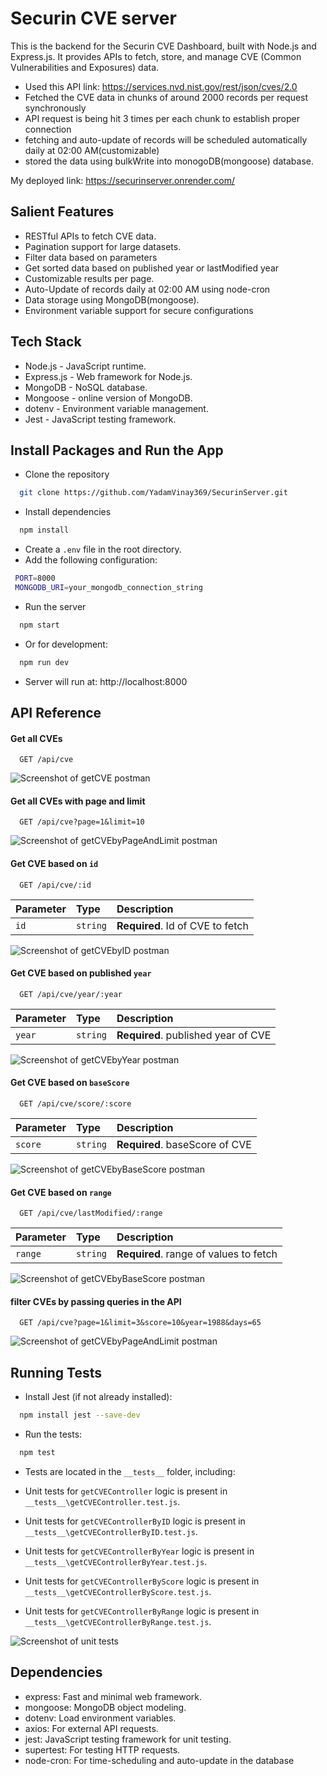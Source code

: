# Securin CVE server

This is the backend for the Securin CVE Dashboard, built with Node.js and Express.js. It provides APIs to fetch, store, and manage CVE (Common Vulnerabilities and Exposures) data.

- Used this API link: https://services.nvd.nist.gov/rest/json/cves/2.0
- Fetched the CVE data in chunks of around 2000 records per request synchronously
- API request is being hit 3 times per each chunk to establish proper connection
- fetching and auto-update of records will be scheduled automatically daily at 02:00 AM(customizable)
- stored the data using bulkWrite into monogoDB(mongoose) database.

My deployed link: https://securinserver.onrender.com/

## Salient Features

- RESTful APIs to fetch CVE data.
- Pagination support for large datasets.
- Filter data based on parameters
- Get sorted data based on published year or lastModified year
- Customizable results per page.
- Auto-Update of records daily at 02:00 AM using node-cron
- Data storage using MongoDB(mongoose).
- Environment variable support for secure configurations

## Tech Stack

- Node.js - JavaScript runtime.
- Express.js - Web framework for Node.js.
- MongoDB - NoSQL database.
- Mongoose - online version of MongoDB.
- dotenv - Environment variable management.
- Jest - JavaScript testing framework.

## Install Packages and Run the App

- Clone the repository

```bash
  git clone https://github.com/YadamVinay369/SecurinServer.git
```

- Install dependencies

```bash
  npm install
```

- Create a `.env` file in the root directory.
- Add the following configuration:

```bash
 PORT=8000
 MONGODB_URI=your_mongodb_connection_string
```

- Run the server

```bash
  npm start
```

- Or for development:

```bash
  npm run dev
```

- Server will run at: http://localhost:8000

## API Reference

#### Get all CVEs

```http
  GET /api/cve
```

![Screenshot of getCVE postman ](./screenshots/getCVE.png)

#### Get all CVEs with page and limit

```http
  GET /api/cve?page=1&limit=10
```

![Screenshot of getCVEbyPageAndLimit postman ](./screenshots/getCVEbyPageAndLimit.png)

#### Get CVE based on `id`

```http
  GET /api/cve/:id
```

| Parameter | Type     | Description                      |
| :-------- | :------- | :------------------------------- |
| `id`      | `string` | **Required**. Id of CVE to fetch |

![Screenshot of getCVEbyID postman ](./screenshots/getCVEbyID.png)

#### Get CVE based on published `year`

```http
  GET /api/cve/year/:year
```

| Parameter | Type     | Description                         |
| :-------- | :------- | :---------------------------------- |
| `year`    | `string` | **Required**. published year of CVE |

![Screenshot of getCVEbyYear postman ](./screenshots/getCVEbyYear.png)

#### Get CVE based on `baseScore`

```http
  GET /api/cve/score/:score
```

| Parameter | Type     | Description                    |
| :-------- | :------- | :----------------------------- |
| `score`   | `string` | **Required**. baseScore of CVE |

![Screenshot of getCVEbyBaseScore postman ](./screenshots/getCVEbyBaseScore.png)

#### Get CVE based on `range`

```http
  GET /api/cve/lastModified/:range
```

| Parameter | Type     | Description                            |
| :-------- | :------- | :------------------------------------- |
| `range`   | `string` | **Required**. range of values to fetch |

![Screenshot of getCVEbyBaseScore postman ](./screenshots/getCVEbyRange.png)

#### filter CVEs by passing queries in the API

```http
  GET /api/cve?page=1&limit=3&score=10&year=1988&days=65
```

![Screenshot of getCVEbyPageAndLimit postman ](./screenshots/filterCVE.png)

## Running Tests

- Install Jest (if not already installed):

```bash
  npm install jest --save-dev
```

- Run the tests:

```bash
  npm test
```

- Tests are located in the `__tests__` folder, including:

- Unit tests for `getCVEController` logic is present in `__tests__\getCVEController.test.js`.
- Unit tests for `getCVEControllerByID` logic is present in `__tests__\getCVEControllerByID.test.js`.
- Unit tests for `getCVEControllerByYear` logic is present in `__tests__\getCVEControllerByYear.test.js`.
- Unit tests for `getCVEControllerByScore` logic is present in `__tests__\getCVEControllerByScore.test.js`.
- Unit tests for `getCVEControllerByRange` logic is present in `__tests__\getCVEControllerByRange.test.js`.

![Screenshot of unit tests ](./screenshots/unitTests.png)

## Dependencies

- express: Fast and minimal web framework.
- mongoose: MongoDB object modeling.
- dotenv: Load environment variables.
- axios: For external API requests.
- jest: JavaScript testing framework for unit testing.
- supertest: For testing HTTP requests.
- node-cron: For time-scheduling and auto-update in the database
